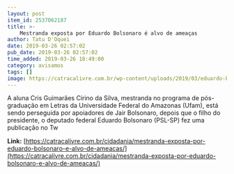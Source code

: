 ```yaml
---
layout: post
item_id: 2537062187
title: >-
    Mestranda exposta por Eduardo Bolsonaro é alvo de ameaças
author: Tatu D'Oquei
date: 2019-03-26 02:57:02
pub_date: 2019-03-26 02:57:02
time_added: 2019-03-26 18:49:00
category: avisamos
tags: []
image: https://catracalivre.com.br/wp-content/uploads/2019/03/eduardo-bolsonaro-2.jpg
---
```


A aluna Cris Guimarães Cirino da Silva, mestranda no programa de pós-graduação em Letras da Universidade Federal do Amazonas (Ufam), está sendo perseguida por apoiadores de Jair Bolsonaro, depois que o filho do presidente, o deputado federal Eduardo Bolsonaro (PSL-SP) fez uma publicação no Tw

**Link:** [https://catracalivre.com.br/cidadania/mestranda-exposta-por-eduardo-bolsonaro-e-alvo-de-ameacas/](https://catracalivre.com.br/cidadania/mestranda-exposta-por-eduardo-bolsonaro-e-alvo-de-ameacas/)

